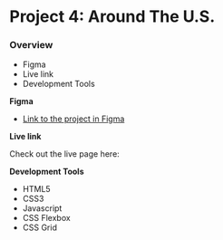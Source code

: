 # Project 4: Around The U.S.

### Overview

- Figma
- Live link
- Development Tools

**Figma**

- [Link to the project in Figma](https://www.figma.com/file/SurN1jaeEQIhuZEDMhmWWf/Sprint-4-Around-The-U.S.-desktop-mobile?node-id=0%3A1)

**Live link**

Check out the live page here:

**Development Tools**

- HTML5
- CSS3
- Javascript
- CSS Flexbox
- CSS Grid
